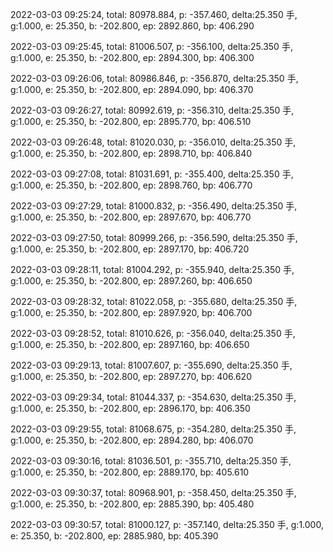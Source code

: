 2022-03-03 09:25:24, total: 80978.884, p: -357.460, delta:25.350 手, g:1.000, e: 25.350, b: -202.800, ep: 2892.860, bp: 406.290

2022-03-03 09:25:45, total: 81006.507, p: -356.100, delta:25.350 手, g:1.000, e: 25.350, b: -202.800, ep: 2894.300, bp: 406.300

2022-03-03 09:26:06, total: 80986.846, p: -356.870, delta:25.350 手, g:1.000, e: 25.350, b: -202.800, ep: 2894.090, bp: 406.370

2022-03-03 09:26:27, total: 80992.619, p: -356.310, delta:25.350 手, g:1.000, e: 25.350, b: -202.800, ep: 2895.770, bp: 406.510

2022-03-03 09:26:48, total: 81020.030, p: -356.010, delta:25.350 手, g:1.000, e: 25.350, b: -202.800, ep: 2898.710, bp: 406.840

2022-03-03 09:27:08, total: 81031.691, p: -355.400, delta:25.350 手, g:1.000, e: 25.350, b: -202.800, ep: 2898.760, bp: 406.770

2022-03-03 09:27:29, total: 81000.832, p: -356.490, delta:25.350 手, g:1.000, e: 25.350, b: -202.800, ep: 2897.670, bp: 406.770

2022-03-03 09:27:50, total: 80999.266, p: -356.590, delta:25.350 手, g:1.000, e: 25.350, b: -202.800, ep: 2897.170, bp: 406.720

2022-03-03 09:28:11, total: 81004.292, p: -355.940, delta:25.350 手, g:1.000, e: 25.350, b: -202.800, ep: 2897.260, bp: 406.650

2022-03-03 09:28:32, total: 81022.058, p: -355.680, delta:25.350 手, g:1.000, e: 25.350, b: -202.800, ep: 2897.920, bp: 406.700

2022-03-03 09:28:52, total: 81010.626, p: -356.040, delta:25.350 手, g:1.000, e: 25.350, b: -202.800, ep: 2897.160, bp: 406.650

2022-03-03 09:29:13, total: 81007.607, p: -355.690, delta:25.350 手, g:1.000, e: 25.350, b: -202.800, ep: 2897.270, bp: 406.620

2022-03-03 09:29:34, total: 81044.337, p: -354.630, delta:25.350 手, g:1.000, e: 25.350, b: -202.800, ep: 2896.170, bp: 406.350

2022-03-03 09:29:55, total: 81068.675, p: -354.280, delta:25.350 手, g:1.000, e: 25.350, b: -202.800, ep: 2894.280, bp: 406.070

2022-03-03 09:30:16, total: 81036.501, p: -355.710, delta:25.350 手, g:1.000, e: 25.350, b: -202.800, ep: 2889.170, bp: 405.610

2022-03-03 09:30:37, total: 80968.901, p: -358.450, delta:25.350 手, g:1.000, e: 25.350, b: -202.800, ep: 2885.390, bp: 405.480

2022-03-03 09:30:57, total: 81000.127, p: -357.140, delta:25.350 手, g:1.000, e: 25.350, b: -202.800, ep: 2885.980, bp: 405.390